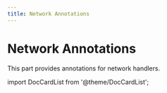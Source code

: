 ```yaml
---
title: Network Annotations
---
```


# Network Annotations

This part provides annotations for network handlers.

import DocCardList from '@theme/DocCardList';

<DocCardList />